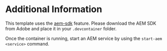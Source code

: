 # Additional Information

This template uses the [aem-sdk](https://github.com/juan-ayala/devcontainer-features/tree/main/src/aem-sdk) feature. Please download the AEM SDK from Adobe and place it in your `.devcontainer` folder.

Once the container is running, start an AEM service by using the `start-aem <service>` command.
